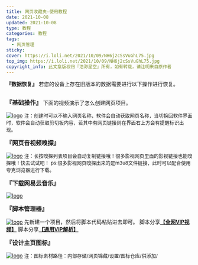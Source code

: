 ```yaml
---
title: 网页收藏夹-使用教程 
date: 2021-10-08
updated: 2021-10-08
type: 教程
categories: 教程
tags: 
  - 网页管理
sticky: 
cover: https://i.loli.net/2021/10/09/NH6j2cSsVuGhL75.jpg
top_img: https://i.loli.net/2021/10/09/NH6j2cSsVuGhL75.jpg
copyright_info: 此文章版权归『浩渺星空』所有，如有转载，请注明来自原作者
---
```

**『数据恢复』**
若您的设备上存在旧版本的数据需要进行以下操作进行恢复。
<div align="center">
<img src="https://s2.loli.net/2022/01/25/fW4b2Z9aVxn6vs5.jpg" height="" alt="" > 
</div>

<font size=3>**『基础操作』**</font>
下面的视频演示了怎么创建网页项目。

[![logo](https://i.loli.net/2021/10/09/J36SZYDAuRknECe.png)](https://cdn.jsdelivr.net/gh/fantastic-luke/myBox/网页锦藏-基础操作.mp4)
<font size=2>注：创建时可以不输入网页名称，软件会自动获取网页名称，当切换回软件界面时，软件会自动获取剪切板内容，若其中有网页链接则在界面右上方会有提醒标识出现。</font>

<font size=3>**『网页音视频嗅探』**</font>

[![logo](https://i.loli.net/2021/10/09/J36SZYDAuRknECe.png)](https://cdn.jsdelivr.net/gh/fantastic-luke/myBox/网页锦藏-音视频嗅探.mp4 )
<font size=2>注：长按嗅探列表项目会自动复制链接哦！很多影视网页里面的影视链接也能嗅探哦！快去试试吧！
ps:很多影视网页嗅探出来的是m3u8文件链接，此时可以配合使用夸克浏览器进行下载。</font>

<font size=3>**『下载网易云音乐』**</font>

[![logo](https://i.loli.net/2021/10/09/J36SZYDAuRknECe.png)](https://cdn.jsdelivr.net/gh/fantastic-luke/myBox/网页锦藏-网易云音乐下载.mp4)

<font size=3>**『脚本管理器』**</font>

[![logo](https://i.loli.net/2021/10/09/J36SZYDAuRknECe.png)](https://cdn.jsdelivr.net/gh/fantastic-luke/myBox/网页锦藏-脚本使用.mp4)
先新建一个项目，然后将脚本代码粘贴进去即可。
脚本分享[**【全网VIP视频】**](https://wwi.lanzoui.com/inkr4tul1ub)
脚本分享[**【通用VIP解析】**](https://wwi.lanzoul.com/if0Wbz95jwf)

<font size=3>**『设计主页图标』**</font>

[![logo](https://i.loli.net/2021/10/09/J36SZYDAuRknECe.png)](https://cdn.jsdelivr.net/gh/fantastic-luke/myBox/网页锦藏-图标设计教程.mp4 )
<font size=2>注：图标素材路径：内部存储/网页锦藏/设置/图标仓库/供添加/</font>
